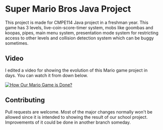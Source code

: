 # Super Mario Bros Java Project

This project is made for CMPE114 Java project in a freshman year. This game has 3 levels, live-coin-score-timer system, mobs like goombas and koopas, pipes, main menu system, presentation mode system for restricting access to other levels and collision detection system which can be buggy sometimes. 

## Video

I edited a video for showing the evolution of this Mario game project in days. You can watch it from down below.

[![How Our Mario Game is Done?](https://res.cloudinary.com/marcomontalbano/image/upload/v1653470941/video_to_markdown/images/youtube--6UP4jpDv2tU-c05b58ac6eb4c4700831b2b3070cd403.jpg)](https://www.youtube.com/watch?v=6UP4jpDv2tU "How Our Mario Game is Done?")


## Contributing
Pull requests are welcome. Most of the major changes normally won't be allowed since it is intended to showing the result of our school project. Improvements of it could be done in another branch someday.

